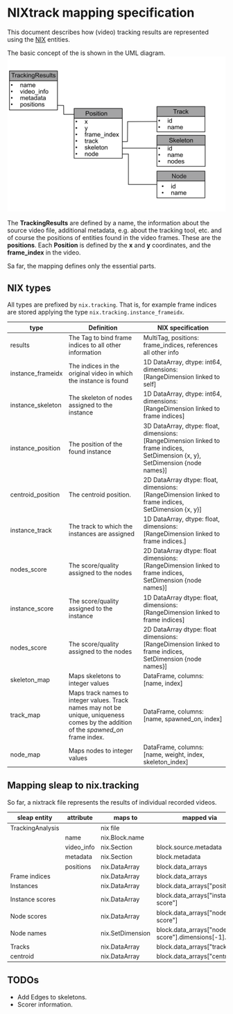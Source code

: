 # NIXtrack mapping specification

This document describes how (video) tracking results are represented using the [NIX](https://github.com/g-node/nix) entities.

The basic concept of the is shown in the UML diagram.
![uml](model_uml.png)

The **TrackingResults** are defined by a name, the information about the source video file, additional metadata, e.g. about the tracking tool, etc. and of course the positions of entities found in the video frames. These are the **positions**. Each **Position** is defined by the **x** and **y** coordinates, and the **frame_index** in the video.

Sa far, the mapping defines only the essential parts.

## NIX types

All types are prefixed by ``nix.tracking``. That is, for example frame indices are stored applying the type ``nix.tracking.instance_frameidx``.

|type              | Definition| NIX specification|
|------------------|-----------|--------------|
| results          | The Tag to bind frame indices to all other information | MultiTag, positions: frame_indices, references all other info|
|instance_frameidx | The indices in the original video in which the instance is found| 1D DataArray, dtype: int64, dimensions: [RangeDimension linked to self] |
|instance_skeleton | The skeleton of nodes assigned to the instance | 1D DataArray, dtype: int64, dimensions: [RangeDimension linked to frame indices]|
|instance_position| The position of the found instance| 3D DataArray, dtype: float, dimensions:[RangeDimension linked to frame indices, SetDimension {x, y}, SetDimension {node names}] |
|centroid_position| The centroid position.| 2D DataArray dtype: float, dimensions: [RangeDimension linked to frame indices, SetDimension {x, y}]|
|instance_track| The track to which the instances are assigned| 1D DataArray, dtype: float, dimensions: [RangeDimension linked to frame indices.]|
|nodes_score| The score/quality assigned to the nodes| 2D DataArray dtype: float dimensions: [RangeDimension linked to frame indices, SetDimension {node names}]|
|instance_score| The score/quality assigned to the instance| 1D DataArray dtype: float, dimensions: [RangeDimension linked to frame indices]|
|nodes_score| The score/quality assigned to the nodes| 2D DataArray dtype: float dimensions: [RangeDimension linked to frame indices, SetDimension {node names}]|
|skeleton_map | Maps skeletons to integer values | DataFrame, columns: [name, index] |
|track_map | Maps track names to integer values. Track names may not be unique, uniqueness comes by the addition of the *spawned_on* frame index. | DataFrame, columns: [name, spawned_on, index] |
|node_map | Maps nodes to integer values | DataFrame, columns: [name, weight, index, skeleton_index] |

## Mapping sleap to nix.tracking

So far, a nixtrack file represents the results of individual recorded videos.

| sleap entity    | attribute   |      maps to     |  mapped via           |
|-----------------|-------------|------------------|-----------------------|
| TrackingAnalysis|             | nix file         |                       |
|                 | name        | nix.Block.name   |                       |
|                 | video_info  | nix.Section      | block.source.metadata |
|                 | metadata    | nix.Section      | block.metadata        |
|                 | positions   | nix.DataArray    | block.data_arrays     |
|Frame indices    |             | nix.DataArray    | block.data_arrays     |
|Instances        |             | nix.DataArray    | block.data_arrays["position"]|
|Instance scores  |             | nix.DataArray    | block.data_arrays["instance score"]|
|Node scores      |             | nix.DataArray    | block.data_arrays["node score"]|
|Node names       |             | nix.SetDimension | block.data_arrays["node score"].dimensions[-1].labels|
|Tracks           |             | nix.DataArray    | block.data_arrays["track"]|
|centroid | | nix.DataArray| block.data_arrays["centroid"]| 


## TODOs

* Add Edges to skeletons.
* Scorer information.
